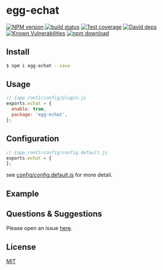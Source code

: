 # egg-echat

[![NPM version][npm-image]][npm-url]
[![build status][travis-image]][travis-url]
[![Test coverage][codecov-image]][codecov-url]
[![David deps][david-image]][david-url]
[![Known Vulnerabilities][snyk-image]][snyk-url]
[![npm download][download-image]][download-url]

[npm-image]: https://img.shields.io/npm/v/egg-echat.svg?style=flat-square
[npm-url]: https://npmjs.org/package/egg-echat
[travis-image]: https://img.shields.io/travis/eggjs/egg-echat.svg?style=flat-square
[travis-url]: https://travis-ci.org/eggjs/egg-echat
[codecov-image]: https://img.shields.io/codecov/c/github/eggjs/egg-echat.svg?style=flat-square
[codecov-url]: https://codecov.io/github/eggjs/egg-echat?branch=master
[david-image]: https://img.shields.io/david/eggjs/egg-echat.svg?style=flat-square
[david-url]: https://david-dm.org/eggjs/egg-echat
[snyk-image]: https://snyk.io/test/npm/egg-echat/badge.svg?style=flat-square
[snyk-url]: https://snyk.io/test/npm/egg-echat
[download-image]: https://img.shields.io/npm/dm/egg-echat.svg?style=flat-square
[download-url]: https://npmjs.org/package/egg-echat

<!--
Description here.
-->

## Install

```bash
$ npm i egg-echat --save
```

## Usage

```js
// {app_root}/config/plugin.js
exports.echat = {
  enable: true,
  package: 'egg-echat',
};
```

## Configuration

```js
// {app_root}/config/config.default.js
exports.echat = {
};
```

see [config/config.default.js](config/config.default.js) for more detail.

## Example

<!-- example here -->

## Questions & Suggestions

Please open an issue [here](https://github.com/eggjs/egg/issues).

## License

[MIT](LICENSE)
